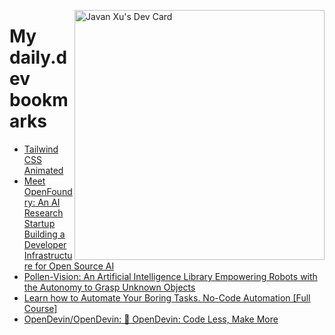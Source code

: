 
<a href="https://app.daily.dev/JavanXU"><img align="right" src="https://api.daily.dev/devcards/e45a150971844cd6959a94bb94e861ea.png?r=quw" width="400" alt="Javan Xu's Dev Card"/></a>

# My daily.dev bookmarks
<!-- daily.dev BOOKMARKS:START -->
- [Tailwind CSS Animated](https://app.daily.dev/posts/4shL5hM2i?utm_source=rss&utm_medium=bookmarks&utm_campaign=6ueXw3FRNQzpNtewCDbI6)
- [Meet OpenFoundry: An AI Research Startup Building a Developer Infrastructure for Open Source AI](https://app.daily.dev/posts/aiLwtlyNd?utm_source=rss&utm_medium=bookmarks&utm_campaign=6ueXw3FRNQzpNtewCDbI6)
- [Pollen-Vision: An Artificial Intelligence Library Empowering Robots with the Autonomy to Grasp Unknown Objects](https://app.daily.dev/posts/nzVcCYAzd?utm_source=rss&utm_medium=bookmarks&utm_campaign=6ueXw3FRNQzpNtewCDbI6)
- [Learn how to Automate Your Boring Tasks. No-Code Automation [Full Course]](https://app.daily.dev/posts/Gl6Ftu3IP?utm_source=rss&utm_medium=bookmarks&utm_campaign=6ueXw3FRNQzpNtewCDbI6)
- [OpenDevin/OpenDevin: 🐚 OpenDevin: Code Less, Make More](https://app.daily.dev/posts/wFBnqgYWq?utm_source=rss&utm_medium=bookmarks&utm_campaign=6ueXw3FRNQzpNtewCDbI6)
<!-- daily.dev BOOKMARKS:END -->
